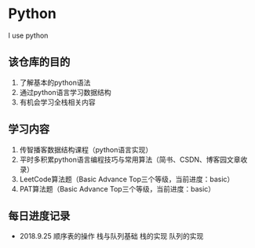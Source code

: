 # Python
I use python

## 该仓库的目的

1. 了解基本的python语法
2. 通过python语言学习数据结构
3. 有机会学习全栈相关内容

## 学习内容

1. 传智播客数据结构课程（python语言实现）
2. 平时多积累python语言编程技巧与常用算法（简书、CSDN、博客园文章收录）
3. LeetCode算法题（Basic Advance Top三个等级，当前进度：basic）
4. PAT算法题（Basic Advance Top三个等级，当前进度：basic）

## 每日进度记录
* 2018.9.25
	顺序表的操作
	栈与队列基础
	栈的实现
	队列的实现
	